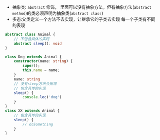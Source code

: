 - 抽象类: `abstract` 修饰， 里面可以没有抽象方法。但有抽象方法(`abstract method`)的类必须声明为抽象类(`abstract class`)
- 多态:父类定义一个方法不去实现，让继承它的子类去实现  每一个子类有不同的表现

```ts
abstract class Animal {
    // 不包含具体的实现
    abstract sleep(): void
}

class Dog extends Animal {
    constructor(name: string) {
        super();
        this.name = name;
    }
    name: string
    // 没有sleep方法会报错
    // 包含具体的实现
    sleep() {
        console.log('dog')
    }
}
class XX extends Animal {
    // 包含具体的实现
    sleep() {
        // doSomething
    }
}
```